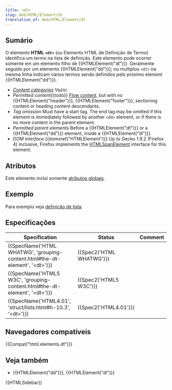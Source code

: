 ```yaml
---
title: <dt>
slug: Web/HTML/Element/dt
translation_of: Web/HTML/Element/dt
---
```

## Sumário

O elemento **HTML `<dt>`** (ou Elemento HTML de Definição de Termo) identifica um termo na lista de definição. Este elemento pode ocorrer somente em um elemento filho de {{HTMLElement("dl")}}. Geralmente seguido por um elemento {{HTMLElement("dd")}}; ou multiplos `<dt>` na mesma linha indicam vários termos sendo definidos pelo próximo element {{HTMLElement("dd")}}.

- _[Content categories](/pt-BR/docs/HTML/Content_categories)_ Vazio.
- _Permitted content_{{todo}} [Flow content](/pt-BR/docs/HTML/Content_categories#Flowing_content), but with no {{HTMLElement("header")}}, {{HTMLElement("footer")}}, sectioning content or heading content descendants.
- _Tag omission_ Must have a start tag. The end tag may be omitted if this element is immediately followed by another `<dd>` element, or if there is no more content in the parent element.
- _Permitted parent elements_ Before a {{HTMLElement("dt")}} or a {{HTMLElement("dd")}} element, inside a {{HTMLElement("dl")}}.
- _DOM interface_ {{domxref("HTMLElement")}} Up to Gecko 1.9.2 (Firefox 4) inclusive, Firefox implements the [HTMLSpanElement](/pt-BR/docs/DOM/span) interface for this element.

## Atributos

Este elemento inclui somente [atributos globais](/pt-BR/docs/HTML/Global_attributes).

## Exemplo

Para exemplo veja [definição de lista](/pt-BR/docs/HTML/Element/dl#Examples).

## Especificações

| Specification                                                                                                | Status                           | Comment |
| ------------------------------------------------------------------------------------------------------------ | -------------------------------- | ------- |
| {{SpecName('HTML WHATWG', 'grouping-content.html#the-dt-element', '&lt;dt&gt;')}} | {{Spec2('HTML WHATWG')}} |         |
| {{SpecName('HTML5 W3C', 'grouping-content.html#the-dt-element', '&lt;dt&gt;')}}     | {{Spec2('HTML5 W3C')}}     |         |
| {{SpecName('HTML4.01', 'struct/lists.html#h-10.3', '&lt;dt&gt;')}}                     | {{Spec2('HTML4.01')}}     |         |

## Navegadores compatíveis

{{Compat("html.elements.dt")}}

## Veja também

- {{HTMLElement("dd")}}, {{HTMLElement("dl")}}

{{HTMLSidebar}}
